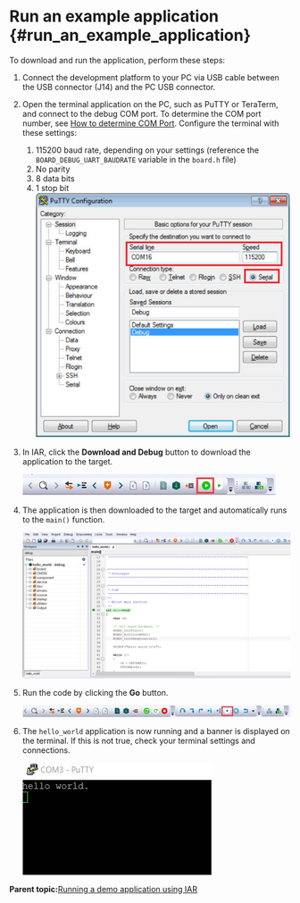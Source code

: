 # Run an example application {#run_an_example_application}

To download and run the application, perform these steps:

1.  Connect the development platform to your PC via USB cable between the USB connector \(J14\) and the PC USB connector.
2.  Open the terminal application on the PC, such as PuTTY or TeraTerm, and connect to the debug COM port. To determine the COM port number, see [How to determine COM Port](how_to_determine_com_port.md). Configure the terminal with these settings:

    1.  115200 baud rate, depending on your settings \(reference the `BOARD_DEBUG_UART_BAUDRATE` variable in the `board.h` file\)
    2.  No parity
    3.  8 data bits
    4.  1 stop bit
    ![](../images/iar_terminal_putty_configuration.jpg "Terminal (PuTTY) configuration")

3.  In IAR, click the **Download and Debug** button to download the application to the target.

    ![](../images/iar_download_and_debug_button.jpg "Download and Debug button")

4.  The application is then downloaded to the target and automatically runs to the `main()` function.

    ![](../images/iar_stop_at_main_running_debugging.png "Stop at main() when running debugging")

5.  Run the code by clicking the **Go** button.

    ![](../images/iar_go_button.jpg "Go button")

6.  The `hello_world` application is now running and a banner is displayed on the terminal. If this is not true, check your terminal settings and connections.

    ![](../images/iar_text_display_hello_world.jpg "Text display of the hello_world demo")


**Parent topic:**[Running a demo application using IAR](../topics/running_a_demo_application_using_iar.md)

